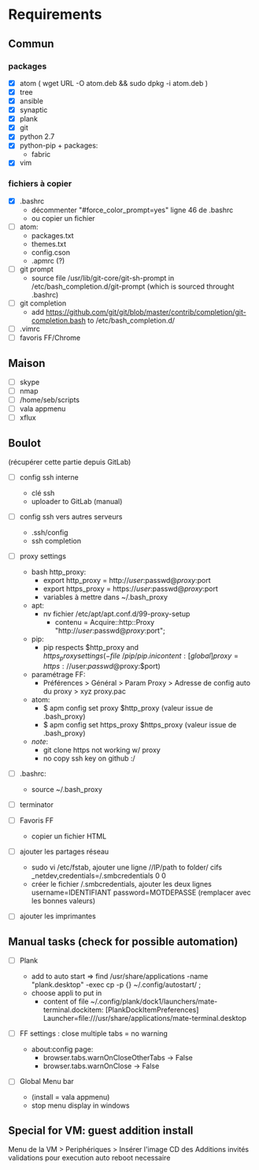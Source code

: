 # Requirements

## Commun

### packages
- [x] atom ( wget URL -O atom.deb && sudo dpkg -i atom.deb )
- [x] tree
- [x] ansible
- [x] synaptic
- [x] plank
- [x] git
- [x] python 2.7
- [x] python-pip + packages:
  - fabric
- [x] vim

### fichiers à copier
- [x] .bashrc
  - décommenter "#force_color_prompt=yes" ligne 46 de .bashrc
  - ou copier un fichier
- [ ] atom:
  - packages.txt
  - themes.txt
  - config.cson
  - .apmrc (?)
- [ ] git prompt
  - source file /usr/lib/git-core/git-sh-prompt
    in /etc/bash_completion.d/git-prompt
    (which is sourced throught .bashrc)
- [ ] git completion
  - add https://github.com/git/git/blob/master/contrib/completion/git-completion.bash
    to /etc/bash_completion.d/
- [ ] .vimrc
- [ ] favoris FF/Chrome

## Maison
- [ ] skype
- [ ] nmap
- [ ] /home/seb/scripts
- [ ] vala appmenu
- [ ] xflux

## Boulot
(récupérer cette partie depuis GitLab)
- [ ] config ssh interne
  - clé ssh
  - uploader to GitLab (manual)
- [ ] config ssh vers autres serveurs
  - .ssh/config
  - ssh completion
- [ ] proxy settings
  - bash http_proxy:
    - export http_proxy = http://$user:$passwd@$proxy:$port
    - export https_proxy = https://$user:$passwd@$proxy:$port
    - variables à mettre dans ~/.bash_proxy
  - apt:
    - nv fichier /etc/apt/apt.conf.d/99-proxy-setup
      - contenu = Acquire::http::Proxy "http://$user:$passwd@$proxy:$port";
  - pip:
    - pip respects $http_proxy and $https_proxy settings
    (- file ~/pip/pip.ini content:
      [global]
      proxy = https://$user:$passwd@$proxy:$port)
  - paramétrage FF:
    - Préférences > Général > Param Proxy > Adresse de config auto du proxy > xyz proxy.pac
  - atom:
    - $ apm config set proxy $http_proxy (valeur issue de .bash_proxy)
    - $ apm config set https_proxy $https_proxy (valeur issue de .bash_proxy)
  - _note_: 
    - git clone https not working w/ proxy
    - no copy ssh key on github :/
- [ ] .bashrc:
    - source ~/.bash_proxy
- [ ] terminator
- [ ] Favoris FF
  - copier un fichier HTML
- [ ] ajouter les partages réseau
  - sudo vi /etc/fstab, ajouter une ligne 
    //IP/path to folder/ <mount point>   cifs _netdev,credentials=<path>/.smbcredentials 0 0
  - créer le fichier <path>/.smbcredentials, ajouter les deux lignes
    username=IDENTIFIANT
    password=MOTDEPASSE
    (remplacer avec les bonnes valeurs)

- [ ] ajouter les imprimantes

## Manual tasks (check for possible automation)
- [ ] Plank
  - add to auto start => find /usr/share/applications -name "plank.desktop" -exec cp -p {} ~/.config/autostart/ \;
  - choose appli to put in
    - content of file ~/.config/plank/dock1/launchers/mate-terminal.dockitem:
      [PlankDockItemPreferences]
      Launcher=file:///usr/share/applications/mate-terminal.desktop
  
- [ ] FF settings : close multiple tabs = no warning
  - about:config page:
      - browser.tabs.warnOnCloseOtherTabs -> False
      - browser.tabs.warnOnClose -> False 
- [ ] Global Menu bar
  - (install = vala appmenu)
  - stop menu display in windows

## Special for VM: guest addition install
Menu de la VM > Periphériques > Insérer l'image CD des Additions invités
validations pour execution auto
reboot necessaire
